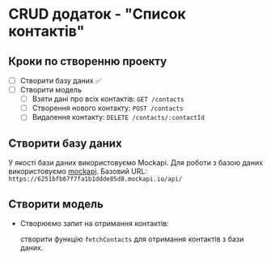 # СRUD додаток - "Список контактів"

## Кроки по створенню проекту

- [ ] Створити базу даних ✅
- [ ] Створити модель
  - [ ] Взяти дані про всіх контактів: `GET /contacts`
  - [ ] Створення нового контакту: `POST /contacts`
  - [ ] Видалення контакту: `DELETE /contacts/:contactId`

## Створити базу даних

У якості бази даних використовуємо Mockapi. Для роботи з базою даних
використовуємо [mockapi](https://mockapi.io/). Базовий URL:
`https://6251bfb67f7fa1b1ddde85d8.mockapi.io/api/`

## Створити модель

- Створюємо запит на отримання контактів:

  створити функцію `fetchContacts` для отримання контактів з бази даних.
